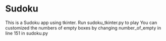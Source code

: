 # Sudoku
This is a Sudoku app using tkinter. Run sudoku_tkinter.py to play
You can customized the numbers of empty boxes by changing number_of_empty in line 151 in sudoku.py
